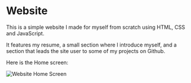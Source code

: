 # Website
This is a simple website I made for myself from scratch using HTML, CSS and JavaScript.

It features my resume, a small section where I introduce myself, and a section that leads the site user to some of my projects on Github.

Here is the Home screen:

![Website Home Screen](https://github.com/shaheerl/My-Website/blob/main/website_homescreen.png)
